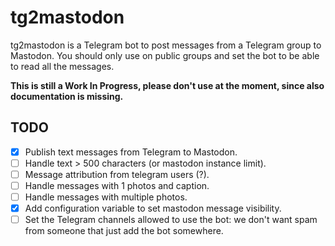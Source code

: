 # tg2mastodon

tg2mastodon is a Telegram bot to post messages from a Telegram group to Mastodon.
You should only use on public groups and set the bot to be able to read all the
messages.

**This is still a Work In Progress, please don't use at the moment, since also
documentation is missing.**

## TODO

- [x] Publish text messages from Telegram to Mastodon.
- [ ] Handle text > 500 characters (or mastodon instance limit).
- [ ] Message attribution from telegram users (?).
- [ ] Handle messages with 1 photos and caption.
- [ ] Handle messages with multiple photos.
- [X] Add configuration variable to set mastodon message visibility.
- [ ] Set the Telegram channels allowed to use the bot: we don't want spam from
      someone that just add the bot somewhere.
